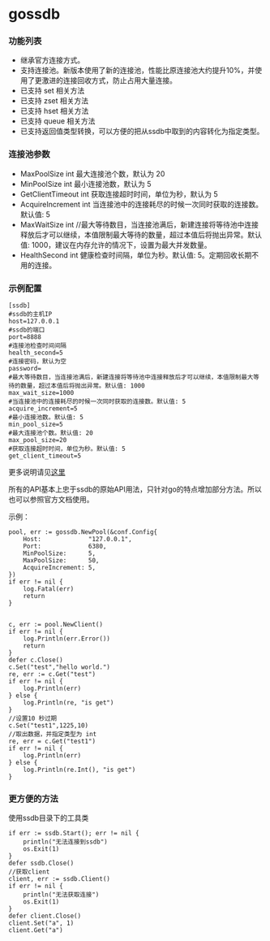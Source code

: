 # gossdb


### 功能列表

* 继承官方连接方式。
* 支持连接池。新版本使用了新的连接池，性能比原连接池大约提升10%，并使用了更激进的连接回收方式，防止占用大量连接。
* 已支持 set 相关方法
* 已支持 zset 相关方法
* 已支持 hset 相关方法
* 已支持 queue 相关方法
* 已支持返回值类型转换，可以方便的把从ssdb中取到的内容转化为指定类型。

### 连接池参数

* MaxPoolSize int 最大连接池个数，默认为 20
* MinPoolSize int 最小连接池数，默认为 5
* GetClientTimeout int 获取连接超时时间，单位为秒，默认为 5
* AcquireIncrement int  当连接池中的连接耗尽的时候一次同时获取的连接数。默认值: 5
* MaxWaitSize int //最大等待数目，当连接池满后，新建连接将等待池中连接释放后才可以继续，本值限制最大等待的数量，超过本值后将抛出异常。默认值: 1000，建议在内存允许的情况下，设置为最大并发数量。
* HealthSecond int 健康检查时间隔，单位为秒。默认值: 5。定期回收长期不用的连接。

### 示例配置

    [ssdb]
    #ssdb的主机IP
    host=127.0.0.1
    #ssdb的端口
    port=8888
    #连接池检查时间间隔
    health_second=5
    #连接密码，默认为空
    password=
    #最大等待数目，当连接池满后，新建连接将等待池中连接释放后才可以继续，本值限制最大等待的数量，超过本值后将抛出异常。默认值: 1000
    max_wait_size=1000
    #当连接池中的连接耗尽的时候一次同时获取的连接数。默认值: 5
    acquire_increment=5
    #最小连接池数。默认值: 5
    min_pool_size=5
    #最大连接池个数。默认值: 20
    max_pool_size=20
    #获取连接超时时间，单位为秒。默认值: 5
    get_client_timeout=5

更多说明请见[这里](https://gowalker.org/github.com/seefan/gossdb)

所有的API基本上忠于ssdb的原始API用法，只针对go的特点增加部分方法。所以也可以参照官方文档使用。

示例：


	pool, err := gossdb.NewPool(&conf.Config{
		Host:             "127.0.0.1",
		Port:             6380,
		MinPoolSize:      5,
		MaxPoolSize:      50,
		AcquireIncrement: 5,
	})
	if err != nil {
		log.Fatal(err)
		return
	}


	c, err := pool.NewClient()
	if err != nil {
		log.Println(err.Error())
		return
	}
	defer c.Close()
	c.Set("test","hello world.")
	re, err := c.Get("test")
	if err != nil {
		log.Println(err)
	} else {
		log.Println(re, "is get")
	}
	//设置10 秒过期
	c.Set("test1",1225,10)
	//取出数据，并指定类型为 int
	re, err = c.Get("test1")
	if err != nil {
		log.Println(err)
	} else {
		log.Println(re.Int(), "is get")
	}

### 更方便的方法
使用ssdb目录下的工具类

    if err := ssdb.Start(); err != nil {
		println("无法连接到ssdb")
		os.Exit(1)
	}
	defer ssdb.Close()
	//获取client
	client, err := ssdb.Client()
	if err != nil {
		println("无法获取连接")
		os.Exit(1)
	}
	defer client.Close()
	client.Set("a", 1)
	client.Get("a")